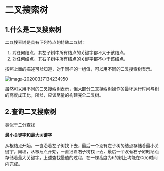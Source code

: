 # 二叉搜索树

## 1.什么是二叉搜索树

二叉搜索树是具有下列特点的特殊二叉树：

1. 对任何结点，其左子树中所有结点的关键字都不大于该结点。
2. 对任何结点，其右子树中所有结点的关键字都不小于该结点。

按照上面的描述可以知道，对于同样的一组值，可以用不同的二叉搜索树表示。

![image-20200327134234950](E:\学习笔记\StudyNotes\算法与数据结构\数据结构\二叉树\二叉搜索树.assets\image-20200327134234950.png)

虽然可以用不同的二叉搜索树表示，但大部分二叉搜索树操作的最坏运行时间与树的高度成正比，所以，应该尽量的构建完全二叉树。

## 2.查询二叉搜索树

类似于二分查找

**最小关键字和最大关键字**

从根结点开始，一直沿着左子树找下去，最后一个没有左子树的结点存储着最小关键字。同理，从根结点开始，一直沿着右子树找下去，最后一个没有右子树的结点存储着最大关键字。上述查找最值的过程，在一棵高度为h的树上均能在O(h)时间内完成。

